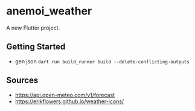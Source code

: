 # anemoi_weather

A new Flutter project.

## Getting Started

* gen json `dart run build_runner build --delete-conflicting-outputs`

## Sources
* https://api.open-meteo.com/v1/forecast
* https://erikflowers.github.io/weather-icons/